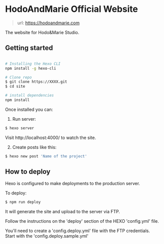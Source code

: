 # HodoAndMarie Official Website

> url: https://hodoandmarie.com

The website for Hodo&Marie Studio.

## Getting started

``` bash

# Installing the Hexo CLI
npm install -g hexo-cli

# Clone repo
$ git clone https://XXXX.git
$ cd site

# install dependencies
npm install
```

Once installed you can:


1. Run server:

``` bash
$ hexo server
```

Visit http://localhost:4000/ to watch the site.

2. Create posts like this:

``` bash
$ hexo new post 'Name of the project'
```

## How to deploy

Hexo is configured to make deployments to the production server.

To deploy:

``` bash
$ npm run deploy
```

It will generate the site and upload to the server via FTP.

Follow the instructions on the 'deploy' section of the HEXO 'config.yml' file.

You'll need to create a 'config.deploy.yml' file with the FTP credentials. Start with the 'config.deploy.sample.yml'
